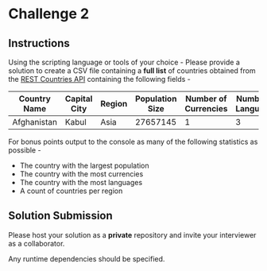 # Challenge 2

## Instructions

Using the scripting language or tools of your choice - Please provide a solution to create a CSV file containing a **full list** of countries obtained from the [REST Countries API](https://restcountries.com/) containing the following fields -

| Country Name | Capital City | Region | Population Size | Number of Currencies | Number of Languages |
| --- | --- | --- | --- | --- | --- |
| Afghanistan | Kabul | Asia | 27657145 | 1 | 3 |

For bonus points output to the console as many of the following statistics as possible -
* The country with the largest population
* The country with the most currencies
* The country with the most languages
* A count of countries per region

## Solution Submission

Please host your solution as a **private** repository and invite your interviewer as a collaborator.

Any runtime dependencies should be specified.

